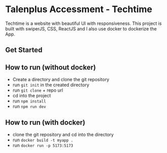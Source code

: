 # Talenplus Accessment - Techtime

Techtime  is a website with beautiful UI with responsiveness.
This project is built with swiperJS, CSS, ReactJS and I also use docker to dockerize the App.

## Get Started

<!-- - [👉🏼 Download and Install the Max Fleet Management APP](https://github.com/unknownaloy/max_task/raw/main/apk/max_fleet.apk) -->

## How to run (without docker)

- Create a directory and clone the git repository
- run `git init` in the created directory
- run `git clone` + repo url
- cd into the project
- run `npm install`
- run `npm run dev`

## How to run (with docker)

- clone the git repository and cd into the directory
- run `docker build -t myapp .`
- run `docker run -p 5173:5173`
